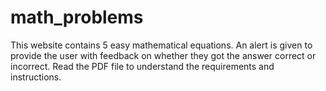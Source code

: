 # math_problems
This website contains 5 easy mathematical equations. An alert is given to provide the user with feedback on whether they got the answer correct or incorrect. 
Read the PDF file to understand the requirements and instructions. 
